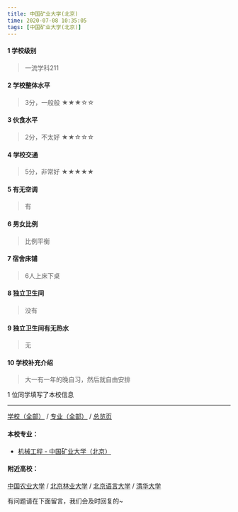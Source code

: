 ```yaml
---
title: 中国矿业大学(北京)
time: 2020-07-08 10:35:05
tags: [中国矿业大学(北京)]
---
```

#### 1 学校级别
> 一流学科211


#### 2 学校整体水平
> 3分，一般般
★★★☆☆


#### 3 伙食水平
>  2分，不太好
★★☆☆☆

#### 4 学校交通
> 5分，非常好
★★★★★


#### 5 有无空调
> 有


#### 6 男女比例
> 比例平衡


#### 7 宿舍床铺
> 6人上床下桌
 

#### 8 独立卫生间
> 没有


#### 9 独立卫生间有无热水
> 无


#### 10 学校补充介绍
> 大一有一年的晚自习，然后就自由安排

1 位同学填写了本校信息
***
[学校（全部）](http://www.jianshu.com/p/3efa6bcca419) / [专业（全部）](http://www.jianshu.com/p/2d4c6d3552c2) / [总览页](http://www.jianshu.com/p/445daeb4fa00)
#### 本校专业：
- [机械工程 - 中国矿业大学（北京）](http://www.jianshu.com/p/111662426f33)

#### 附近高校：
[中国农业大学](http://www.jianshu.com/p/bd4cb39ad646) / [北京林业大学](http://www.jianshu.com/p/a9aeedf6ac32) / [北京语言大学](http://www.jianshu.com/p/72d03df75c1c) / [清华大学](http://www.jianshu.com/p/e4d7f0ba92e5)


有问题请在下面留言，我们会及时回复的~
